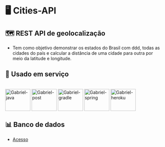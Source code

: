 # 🖥️ Cities-API 

## 🗺️ REST API de geolocalização 
- Tem como objetivo demonstrar os estados do Brasil com ddd, todas as cidades do país e calcular a distância de uma cidade para outra por meio da latitude e longitude.

## 🔧 Usado em serviço
<div style="display: inline_block"><br>
  <img align="center" alt="Gabriel-java" height="70" width="80" src="https://cdn.jsdelivr.net/gh/devicons/devicon/icons/java/java-original.svg" >
  <img align="center" alt="Gabriel-post" height="70" width="80" src="https://cdn.jsdelivr.net/gh/devicons/devicon/icons/postgresql/postgresql-plain.svg" >
  <img align="center" alt="Gabriel-gradle" height="70" width="80" src="https://cdn.jsdelivr.net/gh/devicons/devicon/icons/gradle/gradle-plain.svg" >
  <img align="center" alt="Gabriel-spring" height="70" width="80" src="https://cdn.jsdelivr.net/gh/devicons/devicon/icons/spring/spring-plain.svg" >
  <img align="center" alt="Gabriel-heroku" height="70" width="80" src="https://cdn.jsdelivr.net/gh/devicons/devicon/icons/heroku/heroku-plain.svg" >
 </div>
 
 ## 📊 Banco de dados
 * [Acesso](https://github.com/chinnonsantos/sql-paises-estados-cidades/tree/master/PostgreSQL)
